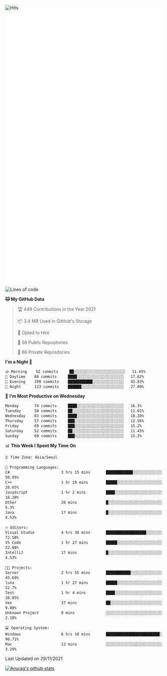 ![Hits](https://hits.seeyoufarm.com/api/count/incr/badge.svg?url=https%3A%2F%2Fgithub.com%2Fkokose1234&count_bg=%2379C83D&title_bg=%23555555&icon=apple.svg&icon_color=%23E7E7E7&title=hits&edge_flat=false)
<br/>
![Metrics](https://github.com/kokose1234/kokose1234/blob/main/github-metrics.svg)

<!--START_SECTION:waka-->
![Lines of code](https://img.shields.io/badge/From%20Hello%20World%20I%27ve%20Written-11.7%20million%20lines%20of%20code-blue)

**🐱 My GitHub Data** 

> 🏆 449 Contributions in the Year 2021
 > 
> 📦 3.4 MB Used in GitHub's Storage 
 > 
> 💼 Opted to Hire
 > 
> 📜 58 Public Repositories 
 > 
> 🔑 86 Private Repositories  
 > 
**I'm a Night 🦉** 

```text
🌞 Morning    52 commits     ██░░░░░░░░░░░░░░░░░░░░░░░   11.45% 
🌆 Daytime    80 commits     ████░░░░░░░░░░░░░░░░░░░░░   17.62% 
🌃 Evening    199 commits    ███████████░░░░░░░░░░░░░░   43.83% 
🌙 Night      123 commits    ██████░░░░░░░░░░░░░░░░░░░   27.09%

```
📅 **I'm Most Productive on Wednesday** 

```text
Monday       74 commits     ████░░░░░░░░░░░░░░░░░░░░░   16.3% 
Tuesday      50 commits     ██░░░░░░░░░░░░░░░░░░░░░░░   11.01% 
Wednesday    83 commits     ████░░░░░░░░░░░░░░░░░░░░░   18.28% 
Thursday     57 commits     ███░░░░░░░░░░░░░░░░░░░░░░   12.56% 
Friday       69 commits     ███░░░░░░░░░░░░░░░░░░░░░░   15.2% 
Saturday     52 commits     ██░░░░░░░░░░░░░░░░░░░░░░░   11.45% 
Sunday       69 commits     ███░░░░░░░░░░░░░░░░░░░░░░   15.2%

```


📊 **This Week I Spent My Time On** 

```text
⌚︎ Time Zone: Asia/Seoul

💬 Programming Languages: 
C#                       3 hrs 15 mins       ████████████░░░░░░░░░░░░░   50.95% 
C++                      1 hr 19 mins        █████░░░░░░░░░░░░░░░░░░░░   20.65% 
JavaScript               1 hr 2 mins         ████░░░░░░░░░░░░░░░░░░░░░   16.28% 
Other                    20 mins             █░░░░░░░░░░░░░░░░░░░░░░░░   5.3% 
Java                     17 mins             █░░░░░░░░░░░░░░░░░░░░░░░░   4.53%

🔥 Editors: 
Visual Studio            4 hrs 38 mins       ██████████████████░░░░░░░   72.58% 
VS Code                  1 hr 27 mins        █████░░░░░░░░░░░░░░░░░░░░   22.88% 
IntelliJ                 17 mins             █░░░░░░░░░░░░░░░░░░░░░░░░   4.53%

🐱‍💻 Projects: 
Server                   2 hrs 55 mins       ███████████░░░░░░░░░░░░░░   45.69% 
luna                     1 hr 27 mins        █████░░░░░░░░░░░░░░░░░░░░   22.7% 
Test                     1 hr 4 mins         ████░░░░░░░░░░░░░░░░░░░░░   16.85% 
Vex                      37 mins             ██░░░░░░░░░░░░░░░░░░░░░░░   9.88% 
Unknown Project          8 mins              ░░░░░░░░░░░░░░░░░░░░░░░░░   2.18%

💻 Operating System: 
Windows                  6 hrs 10 mins       ████████████████████████░   96.71% 
Mac                      12 mins             ░░░░░░░░░░░░░░░░░░░░░░░░░   3.29%

```


 Last Updated on 29/11/2021
<!--END_SECTION:waka-->

[![Anurag's github stats](https://github-readme-stats.vercel.app/api?username=kokose1234&theme=dracula)](https://github.com/anuraghazra/github-readme-stats)



	
